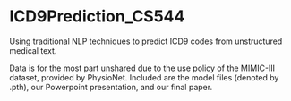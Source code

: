 # ICD9Prediction_CS544
Using traditional NLP techniques to predict ICD9 codes from unstructured medical text.

Data is for the most part unshared due to the use policy of the MIMIC-III dataset, provided by PhysioNet.
Included are the model files (denoted by .pth), our Powerpoint presentation, and our final paper.
